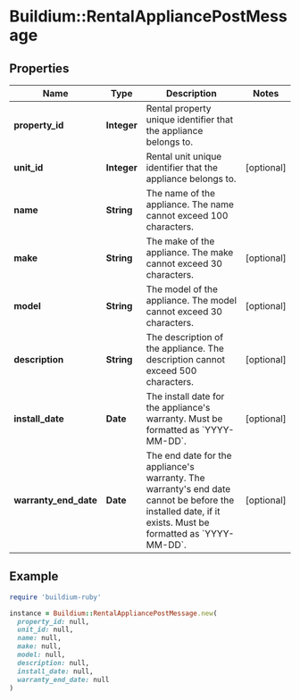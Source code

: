 # Buildium::RentalAppliancePostMessage

## Properties

| Name | Type | Description | Notes |
| ---- | ---- | ----------- | ----- |
| **property_id** | **Integer** | Rental property unique identifier that the appliance belongs to. |  |
| **unit_id** | **Integer** | Rental unit unique identifier that the appliance belongs to. | [optional] |
| **name** | **String** | The name of the appliance. The name cannot exceed 100 characters. |  |
| **make** | **String** | The make of the appliance. The make cannot exceed 30 characters. | [optional] |
| **model** | **String** | The model of the appliance. The model cannot exceed 30 characters. | [optional] |
| **description** | **String** | The description of the appliance. The description cannot exceed 500 characters. | [optional] |
| **install_date** | **Date** | The install date for the appliance&#39;s warranty. Must be formatted as &#x60;YYYY-MM-DD&#x60;. | [optional] |
| **warranty_end_date** | **Date** | The end date for the appliance&#39;s warranty. The warranty&#39;s end date cannot be before the installed date, if it exists. Must be formatted as &#x60;YYYY-MM-DD&#x60;. | [optional] |

## Example

```ruby
require 'buildium-ruby'

instance = Buildium::RentalAppliancePostMessage.new(
  property_id: null,
  unit_id: null,
  name: null,
  make: null,
  model: null,
  description: null,
  install_date: null,
  warranty_end_date: null
)
```

